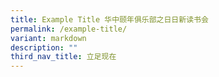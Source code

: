 ```yaml
---
title: Example Title 华中颐年俱乐部之日日新读书会
permalink: /example-title/
variant: markdown
description: ""
third_nav_title: 立足现在
---
```

